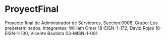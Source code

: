 # ProyectFinal
Proyecto final de Administrador de Servidores, Seccion:0908, Grupo: Los predeterminados, Integrantes: William Omar 18-EISN-1-172, David Rojas 18-EISN-1-130, Vicente Bautista 03-MISN-1-091
